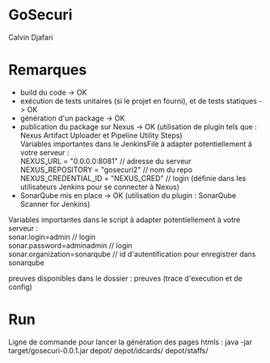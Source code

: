 # GoSecuri

Calvin Djafari

# Remarques 

- build du code -> OK
- exécution de tests unitaires (si le projet en fourni), et de tests statiques -> OK
- génération d'un package -> OK
- publication du package sur Nexus -> OK (utilisation de plugin tels que : Nexus Artifact Uploader et Pipeline Utility Steps)  
Variables importantes dans le JenkinsFile à adapter potentiellement à votre serveur :  
NEXUS_URL = "0.0.0.0:8081" // adresse du serveur  
NEXUS_REPOSITORY = "gosecuri2" // nom du repo  
NEXUS_CREDENTIAL_ID = "NEXUS_CRED" // login (définie dans les utilisateurs Jenkins pour se connecter à Nexus)  
- SonarQube mis en place -> OK  (utilisation du plugin : SonarQube Scanner for Jenkins)  

Variables importantes dans le script à adapter potentiellement à votre serveur  :   
sonar.login=admin // login   
sonar.password=adminadmin // login   
sonar.organization=sonarqube // id d'autentification pour enregistrer dans sonarqube  


preuves disponibles dans le dossier : preuves (trace d'execution et de config) 

# Run 

Ligne de commande pour lancer la génération des pages htmls : java -jar target/gosecuri-0.0.1.jar depot/ depot/idcards/ depot/staffs/
